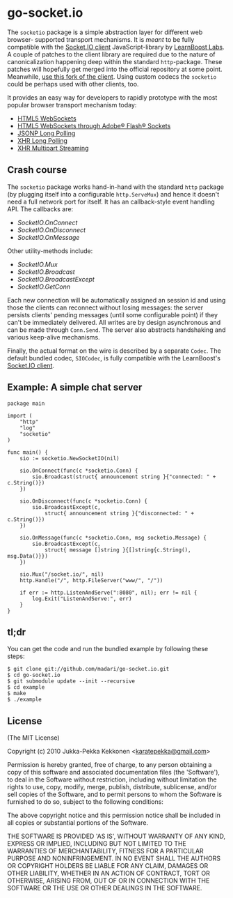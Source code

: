 go-socket.io
============

The `socketio` package is a simple abstraction layer for different web browser-
supported transport mechanisms. It is _meant_ to be fully compatible with the
[Socket.IO client](http://github.com/LearnBoost/Socket.IO) JavaScript-library by
[LearnBoost Labs](http://socket.io/). A couple of patches to the client library are
required due to the nature of canonicalization happening
deep within the standard `http`-package. These patches will hopefully get merged
into the official repository at some point. Meanwhile,
[use this fork of the client](http://github.com/madari/Socket.IO). Using custom codecs
the `socketio` could be perhaps used with other clients, too.

It provides an easy way for developers to rapidly prototype with the most
popular browser transport mechanism today:

- [HTML5 WebSockets](http://dev.w3.org/html5/websockets/)
- [HTML5 WebSockets through Adobe® Flash® Sockets](https://github.com/gimite/web-socket-js)
- [JSONP Long Polling](http://en.wikipedia.org/wiki/JSONP#JSONP)
- [XHR Long Polling](http://en.wikipedia.org/wiki/Comet_%28programming%29#XMLHttpRequest_long_polling)
- [XHR Multipart Streaming](http://en.wikipedia.org/wiki/Comet_%28programming%29#XMLHttpRequest)

## Crash course

The `socketio` package works hand-in-hand with the standard `http` package (by
plugging itself into a configurable `http.ServeMux`) and hence it doesn't need a
full network port for itself. It has an callback-style event handling API. The
callbacks are:

- *SocketIO.OnConnect*
- *SocketIO.OnDisconnect*
- *SocketIO.OnMessage*

Other utility-methods include:

- *SocketIO.Mux*
- *SocketIO.Broadcast*
- *SocketIO.BroadcastExcept*
- *SocketIO.GetConn*

Each new connection will be automatically assigned an session id and
using those the clients can reconnect without losing messages: the server
persists clients' pending messages (until some configurable point) if they can't
be immediately delivered. All writes are by design asynchronous and can be made
through `Conn.Send`. The server also abstracts handshaking and various keep-alive mechanisms.

Finally, the actual format on the wire is described by a separate `Codec`.
The default bundled codec, `SIOCodec`, is fully compatible with the LearnBoost's
[Socket.IO client](http://github.com/LearnBoost/Socket.IO).

## Example: A simple chat server

	package main

	import (
		"http"
		"log"
		"socketio"
	)

	func main() {
		sio := socketio.NewSocketIO(nil)

		sio.OnConnect(func(c *socketio.Conn) {
			sio.Broadcast(struct{ announcement string }{"connected: " + c.String()})
		})

		sio.OnDisconnect(func(c *socketio.Conn) {
			sio.BroadcastExcept(c,
				struct{ announcement string }{"disconnected: " + c.String()})
		})

		sio.OnMessage(func(c *socketio.Conn, msg socketio.Message) {
			sio.BroadcastExcept(c,
				struct{ message []string }{[]string{c.String(), msg.Data()}})
		})

		sio.Mux("/socket.io/", nil)
		http.Handle("/", http.FileServer("www/", "/"))

		if err := http.ListenAndServe(":8080", nil); err != nil {
			log.Exit("ListenAndServe:", err)
		}
	}

## tl;dr

You can get the code and run the bundled example by following these steps:

	$ git clone git://github.com/madari/go-socket.io.git
	$ cd go-socket.io
	$ git submodule update --init --recursive
	$ cd example
	$ make
	$ ./example

## License 

(The MIT License)

Copyright (c) 2010 Jukka-Pekka Kekkonen &lt;karatepekka@gmail.com&gt;

Permission is hereby granted, free of charge, to any person obtaining
a copy of this software and associated documentation files (the
'Software'), to deal in the Software without restriction, including
without limitation the rights to use, copy, modify, merge, publish,
distribute, sublicense, and/or sell copies of the Software, and to
permit persons to whom the Software is furnished to do so, subject to
the following conditions:

The above copyright notice and this permission notice shall be
included in all copies or substantial portions of the Software.

THE SOFTWARE IS PROVIDED 'AS IS', WITHOUT WARRANTY OF ANY KIND,
EXPRESS OR IMPLIED, INCLUDING BUT NOT LIMITED TO THE WARRANTIES OF
MERCHANTABILITY, FITNESS FOR A PARTICULAR PURPOSE AND NONINFRINGEMENT.
IN NO EVENT SHALL THE AUTHORS OR COPYRIGHT HOLDERS BE LIABLE FOR ANY
CLAIM, DAMAGES OR OTHER LIABILITY, WHETHER IN AN ACTION OF CONTRACT,
TORT OR OTHERWISE, ARISING FROM, OUT OF OR IN CONNECTION WITH THE
SOFTWARE OR THE USE OR OTHER DEALINGS IN THE SOFTWARE.
